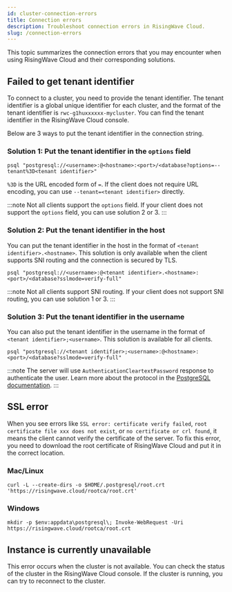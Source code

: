 ```yaml
---
id: cluster-connection-errors
title: Connection errors
description: Troubleshoot connection errors in RisingWave Cloud.
slug: /connection-errors
---
```

This topic summarizes the connection errors that you may encounter when using RisingWave Cloud and their corresponding solutions.

## Failed to get tenant identifier

To connect to a cluster, you need to provide the tenant identifier. The tenant identifier is a global unique identifier for each cluster, and the format of the tenant identifier is `rwc-g1huxxxxxx-mycluster`. You can find the tenant identifier in the RisingWave Cloud console.

Below are 3 ways to put the tenant identifier in the connection string.

### Solution 1: Put the tenant identifier in the `options` field

```shell
psql "postgresql://<username>:@<hostname>:<port>/<database?options=--tenant%3D<tenant identifier>"
```

`%3D` is the URL encoded form of `=`. If the client does not require URL encoding, you can use `--tenant=<tenant identifier>` directly.

:::note
Not all clients support the `options` field. If your client does not support the `options` field, you can use solution 2 or 3.
:::

### Solution 2: Put the tenant identifier in the host

You can put the tenant identifier in the host in the format of `<tenant identifier>.<hostname>`.
This solution is only available when the client supports SNI routing and the connection is secured by TLS. 

```shell
psql "postgresql://<username>:@<tenant identifier>.<hostname>:<port>/<database?sslmode=verify-full"
```

:::note
Not all clients support SNI routing. If your client does not support SNI routing, you can use solution 1 or 3.
:::

### Solution 3: Put the tenant identifier in the username

You can also put the tenant identifier in the username in the format of `<tenant identifier>;<username>`. This solution is available for all clients. 

```shell
psql "postgresql://<tenant identifier>;<username>:@<hostname>:<port>/<database?sslmode=verify-full"
```

:::note
The server will use `AuthenticationCleartextPassword` response to authenticate the user. Learn more about the protocol in the [PostgreSQL documentation](https://www.postgresql.org/docs/current/protocol-flow.html).
:::

## SSL error

When you see errors like `SSL error: certificate verify failed`, `root certificate file xxx does not exist`, or `no certificate or crl found`, it means the client cannot verify the certificate of the server. To fix this error, you need to download the root certificate of RisingWave Cloud and put it in the correct location.

### Mac/Linux

```shell
curl -L --create-dirs -o $HOME/.postgresql/root.crt 'https://risingwave.cloud/rootca/root.crt'
```

### Windows

```shell
mkdir -p $env:appdata\postgresql\; Invoke-WebRequest -Uri https://risingwave.cloud/rootca/root.crt
```

## Instance is currently unavailable

This error occurs when the cluster is not available. You can check the status of the cluster in the RisingWave Cloud console. If the cluster is running, you can try to reconnect to the cluster.
